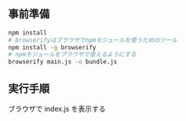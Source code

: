 ## 事前準備

```bash
npm install
# browserifyはブラウザでnpmモジュールを使うためのツール
npm install -g browserify
# npmモジュールをブラウザで使えるようにする
browserify main.js -o bundle.js
```

## 実行手順

ブラウザで index.js を表示する
